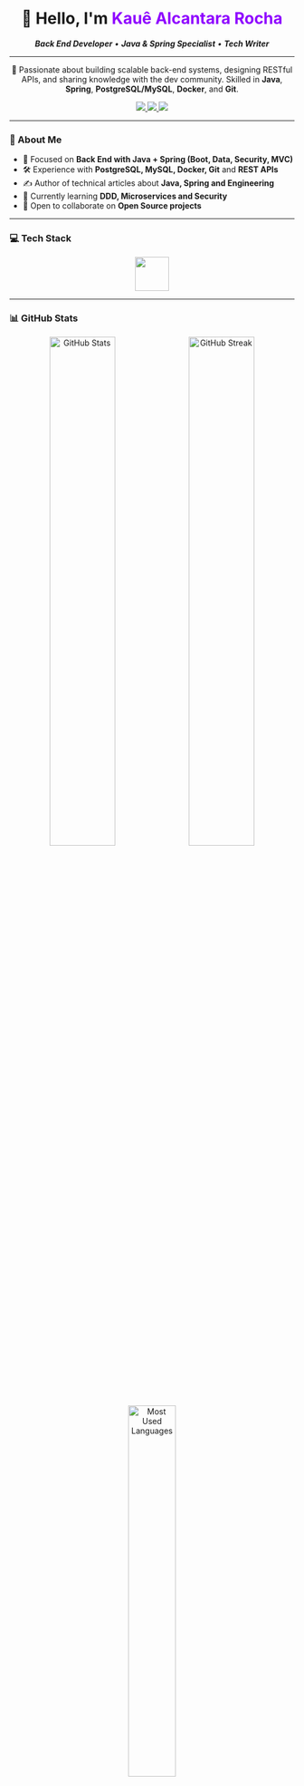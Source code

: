 <h1 align="center">👋 Hello, I'm <span style="color:#8f00ff">Kauê Alcantara Rocha</span></h1>

<p align="center">
  <em><b>Back End Developer</b> • <b>Java & Spring Specialist</b> • <b>Tech Writer</b></em>
</p>

---

<p align="center">
  🚀 Passionate about building scalable back-end systems, designing RESTful APIs, and sharing knowledge with the dev community.  
  Skilled in <b>Java</b>, <b>Spring</b>, <b>PostgreSQL/MySQL</b>, <b>Docker</b>, and <b>Git</b>.
</p>

<p align="center">
  <a href="mailto:kaue.alcan@gmail.com">
    <img src="https://img.shields.io/badge/-Gmail-D14836?style=flat-square&logo=gmail&logoColor=white" />
  </a>
  <a href="https://www.linkedin.com/in/kaue-alcantara-a06946138/">
    <img src="https://img.shields.io/badge/-LinkedIn-0A66C2?style=flat-square&logo=linkedin&logoColor=white" />
  </a>
  <a href="https://medium.com/@KaueAlcantara">
    <img src="https://img.shields.io/badge/-Medium-8f00ff?style=flat-square&logo=medium&logoColor=white" />
  </a>
</p>

---

### 🧠 About Me
- 🔭 Focused on **Back End with Java + Spring (Boot, Data, Security, MVC)**  
- 🛠 Experience with **PostgreSQL, MySQL, Docker, Git** and **REST APIs**  
- ✍️ Author of technical articles about **Java, Spring and Engineering**  
- 🌱 Currently learning **DDD, Microservices and Security**  
- 🤝 Open to collaborate on **Open Source projects**  

---

### 💻 Tech Stack
<p align="center">
  <img src="https://skillicons.dev/icons?i=java,spring,git,github,mysql,postgresql,docker,postman,idea" height="60" />
</p>

---

### 📊 GitHub Stats
<p align="center">
  <img width="48%" src="https://github-readme-stats.vercel.app/api?username=Kaueroch&show_icons=true&theme=github_dark&hide_border=true&title_color=8f00ff&icon_color=8f00ff&text_color=ffffff" alt="GitHub Stats"/>
  <img width="48%" src="https://github-readme-streak-stats.herokuapp.com/?user=Kaueroch&theme=github_dark&hide_border=true&ring=8f00ff&fire=8f00ff&currStreakLabel=8f00ff" alt="GitHub Streak"/>
</p>

<p align="center">
  <img width="41%" src="https://github-readme-stats.vercel.app/api/top-langs/?username=Kaueroch&layout=compact&hide=c%23&hide_border=true&title_color=8f00ff&text_color=ffffff&bg_color=0d1117" alt="Most Used Languages"/>
</p>

---

<p align="center">
  <em>Keep coding. One commit at a time. ☕🌱</em>
</p>

